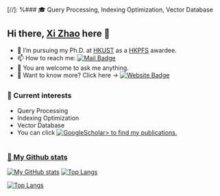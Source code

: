 
[//]: %### :mortar_board: Query Processing, Indexing Optimization, Vector Database


## Hi there, [Xi Zhao](https://github.com/Jacyhust) here 👋

- 🔭 I’m pursuing my Ph.D. at [HKUST](https://hkust.edu.hk/) as a [HKPFS](https://cerg1.ugc.edu.hk/hkpfs/index.html) awardee.
- 📫 How to reach me: [![Mail Badge](https://img.shields.io/badge/xi.zhao@connect.ust.hk-c14438?style=flat&logo=Gmail&logoColor=white)](mailto:xi.zhao@connect.ust.hk "Connect via Email")
- 💬 You are welcome to ask me anything.
- 🔬 Want to know more? Click here → [![Website Badge](https://img.shields.io/badge/-My_website-5a5a5a?style=flat&logo=vercel&logoColor=white)](http://www.ustxizhao.com)

##
### **🌱 Current interests**
 - Query Processing
 - Indexing Optimization
 - Vector Database
- You can click <a href='https://scholar.google.com.hk/citations?user=8qCNqokAAAAJ&hl=zh-CN' target="_blank">
    <img alt='GoogleScholar' src='https://img.shields.io/badge/Scholar-100000?style=flat&logo=GoogleScholar&logoColor=white&&color=0181FF'>>
 to find my publications.

# 
### **📜 My Github stats** 


[![My GitHub stats](https://github-readme-stats-sigma-five.vercel.app/api?username=Jacyhust&show_icons=true)](https://github.com/anuraghazra/github-readme-stats)
[![Top Langs](https://github-readme-stats-sigma-five.vercel.app/api/top-langs/?username=Jacyhust&layout=compact&langs_count=8)](https://github.com/anuraghazra/github-readme-stats)


[![Top Langs](https://github-readme-streak-stats.herokuapp.com/?user=Jacyhust)](http://www.ustxizhao.com)

